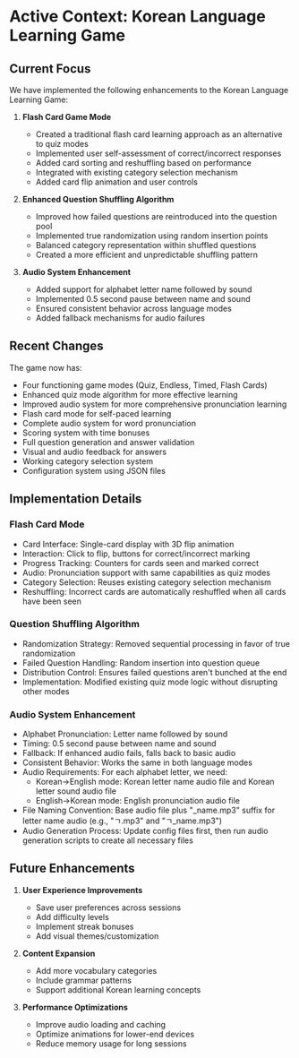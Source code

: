 # Active Context: Korean Language Learning Game

## Current Focus

We have implemented the following enhancements to the Korean Language Learning Game:

1. **Flash Card Game Mode**

   - Created a traditional flash card learning approach as an alternative to quiz modes
   - Implemented user self-assessment of correct/incorrect responses
   - Added card sorting and reshuffling based on performance
   - Integrated with existing category selection mechanism
   - Added card flip animation and user controls

2. **Enhanced Question Shuffling Algorithm**

   - Improved how failed questions are reintroduced into the question pool
   - Implemented true randomization using random insertion points
   - Balanced category representation within shuffled questions
   - Created a more efficient and unpredictable shuffling pattern

3. **Audio System Enhancement**
   - Added support for alphabet letter name followed by sound
   - Implemented 0.5 second pause between name and sound
   - Ensured consistent behavior across language modes
   - Added fallback mechanisms for audio failures

## Recent Changes

The game now has:

- Four functioning game modes (Quiz, Endless, Timed, Flash Cards)
- Enhanced quiz mode algorithm for more effective learning
- Improved audio system for more comprehensive pronunciation learning
- Flash card mode for self-paced learning
- Complete audio system for word pronunciation
- Scoring system with time bonuses
- Full question generation and answer validation
- Visual and audio feedback for answers
- Working category selection system
- Configuration system using JSON files

## Implementation Details

### Flash Card Mode

- Card Interface: Single-card display with 3D flip animation
- Interaction: Click to flip, buttons for correct/incorrect marking
- Progress Tracking: Counters for cards seen and marked correct
- Audio: Pronunciation support with same capabilities as quiz modes
- Category Selection: Reuses existing category selection mechanism
- Reshuffling: Incorrect cards are automatically reshuffled when all cards have been seen

### Question Shuffling Algorithm

- Randomization Strategy: Removed sequential processing in favor of true randomization
- Failed Question Handling: Random insertion into question queue
- Distribution Control: Ensures failed questions aren't bunched at the end
- Implementation: Modified existing quiz mode logic without disrupting other modes

### Audio System Enhancement

- Alphabet Pronunciation: Letter name followed by sound
- Timing: 0.5 second pause between name and sound
- Fallback: If enhanced audio fails, falls back to basic audio
- Consistent Behavior: Works the same in both language modes
- Audio Requirements: For each alphabet letter, we need:
  - Korean→English mode: Korean letter name audio file and Korean letter sound audio file
  - English→Korean mode: English pronunciation audio file
- File Naming Convention: Base audio file plus "\_name.mp3" suffix for letter name audio (e.g., "ㄱ.mp3" and "ㄱ\_name.mp3")
- Audio Generation Process: Update config files first, then run audio generation scripts to create all necessary files

## Future Enhancements

1. **User Experience Improvements**

   - Save user preferences across sessions
   - Add difficulty levels
   - Implement streak bonuses
   - Add visual themes/customization

2. **Content Expansion**

   - Add more vocabulary categories
   - Include grammar patterns
   - Support additional Korean learning concepts

3. **Performance Optimizations**
   - Improve audio loading and caching
   - Optimize animations for lower-end devices
   - Reduce memory usage for long sessions
